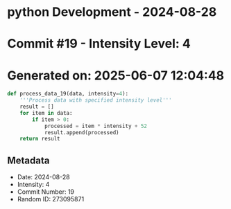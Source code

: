 ﻿# python Development - 2024-08-28
# Commit #19 - Intensity Level: 4
# Generated on: 2025-06-07 12:04:48
```python
def process_data_19(data, intensity=4):
    '''Process data with specified intensity level'''
    result = []
    for item in data:
        if item > 0:
            processed = item * intensity + 52
            result.append(processed)
    return result
```
## Metadata
- Date: 2024-08-28
- Intensity: 4
- Commit Number: 19
- Random ID: 273095871
